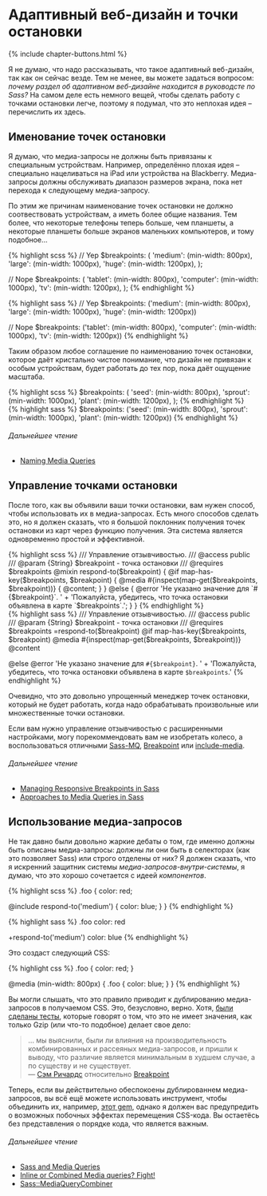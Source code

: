 
# Адаптивный веб-дизайн и точки остановки

{% include chapter-buttons.html %}

Я не думаю, что надо рассказывать, что такое адаптивный веб-дизайн, так как он сейчас везде. Тем не менее, вы можете задаться вопросом: *почему раздел об адаптивном веб-дизайне находится в руководсте по Sass?* На самом деле есть немного вещей, чтобы сделать работу с точками остановки легче, поэтому я подумал, что это неплохая идея – перечислить их здесь.

## Именование точек остановки

Я думаю, что медиа-запросы не должны быть привязаны к специальным устройствам. Например, определённо плохая идея – специально нацеливаться на iPad или устройства на Blackberry. Медиа-запросы должны обслуживать диапазон размеров экрана, пока нет перехода к следующему медиа-запросу.

По этим же причинам наименование точек остановки не должно соотвествовать устройствам, а иметь более общие названия. Тем более, что некоторые телефоны теперь больше, чем планшеты, а некоторые планшеты больше экранов маленьких компьютеров, и тому подобное…

<div class="code-block">
  <div class="code-block__wrapper" data-syntax="scss">
{% highlight scss %}
// Yep
$breakpoints: (
  'medium': (min-width: 800px),
  'large': (min-width: 1000px),
  'huge': (min-width: 1200px),
);

// Nope
$breakpoints: (
  'tablet': (min-width: 800px),
  'computer': (min-width: 1000px),
  'tv': (min-width: 1200px),
);
{% endhighlight %}
  </div>
  <div class="code-block__wrapper" data-syntax="sass">
{% highlight sass %}
// Yep
$breakpoints: ('medium': (min-width: 800px), 'large': (min-width: 1000px), 'huge': (min-width: 1200px))

// Nope
$breakpoints: ('tablet': (min-width: 800px), 'computer': (min-width: 1000px), 'tv': (min-width: 1200px))
{% endhighlight %}
  </div>
</div>

Таким образом любое соглашение по наименованию точек остановки, которое даёт кристально чистое понимание, что дизайн не привязан к особым устройствам, будет работать до тех пор, пока даёт ощущение масштаба.

<div class="code-block">
  <div class="code-block__wrapper" data-syntax="scss">
{% highlight scss %}
$breakpoints: (
  'seed': (min-width: 800px),
  'sprout': (min-width: 1000px),
  'plant': (min-width: 1200px),
);
{% endhighlight %}
  </div>
  <div class="code-block__wrapper" data-syntax="sass">
{% highlight sass %}
$breakpoints: ('seed': (min-width: 800px), 'sprout': (min-width: 1000px), 'plant': (min-width: 1200px))
{% endhighlight %}
  </div>
</div>

###### Дальнейшее чтение

* [Naming Media Queries](http://css-tricks.com/naming-media-queries/)

## Управление точками остановки

После того, как вы объявили ваши точки остановки, вам нужен способ, чтобы использовать их в медиа-запросах. Есть много способов сделать это, но я должен сказать, что я большой поклонник получения точек остановки из карт через функцию получения. Эта система является одновременно простой и эффективной.

<div class="code-block">
  <div class="code-block__wrapper" data-syntax="scss">
{% highlight scss %}
/// Управление отзывчивостью.
/// @access public
/// @param {String} $breakpoint - точка остановки
/// @requires $breakpoints
@mixin respond-to($breakpoint) {
  @if map-has-key($breakpoints, $breakpoint) {
    @media #{inspect(map-get($breakpoints, $breakpoint))} {
      @content;
    }
  } @else {
    @error 'Не указано значение для `#{$breakpoint}`. '
         + 'Пожалуйста, убедитесь, что точка остановки объявлена в карте `$breakpoints`.';
  }
}
{% endhighlight %}
  </div>
  <div class="code-block__wrapper" data-syntax="sass">
{% highlight sass %}
/// Управление отзывчивостью.
/// @access public
/// @param {String} $breakpoint - точка остановки
/// @requires $breakpoints
=respond-to($breakpoint)
  @if map-has-key($breakpoints, $breakpoint)
    @media #{inspect(map-get($breakpoints, $breakpoint))}
      @content

  @else
    @error 'Не указано значение для `#{$breakpoint}`. '
         + 'Пожалуйста, убедитесь, что точка остановки объявлена в карте `$breakpoints`.'
{% endhighlight %}
  </div>
</div>

<div class="note">
  <p>Очевидно, что это довольно упрощенный менеджер точек остановки, который не будет работать, когда надо обрабатывать произвольные или множественные точки остановки.</p>
  <p>Если вам нужно управление отзывчивостью с расширенными настройками, могу порекоммендовать вам не изобретать колесо, а воспользоваться отличными <a href="https://github.com/sass-mq/sass-mq">Sass-MQ</a>, <a href="http://breakpoint-sass.com/">Breakpoint</a> или <a href="https://github.com/eduardoboucas/include-media">include-media</a>.</p>
</div>

###### Дальнейшее чтение

* [Managing Responsive Breakpoints in Sass](http://www.sitepoint.com/managing-responsive-breakpoints-sass/)
* [Approaches to Media Queries in Sass](http://css-tricks.com/approaches-media-queries-sass/)

## Использование медиа-запросов

Не так давно были довольно жаркие дебаты о том, где именно должны быть описаны медиа-запросы: должны ли они быть в селекторах (как это позволяет Sass) или строго отделены от них? Я должен сказать, что я искренний защитник системы *медиа-запросов-внутри-системы*, я думаю, что это хорошо сочетается с идеей *компонентов*.

<div class="code-block">
  <div class="code-block__wrapper" data-syntax="scss">
{% highlight scss %}
.foo {
  color: red;

  @include respond-to('medium') {
    color: blue;
  }
}
{% endhighlight %}
  </div>
  <div class="code-block__wrapper" data-syntax="sass">
{% highlight sass %}
.foo
  color: red

  +respond-to('medium')
    color: blue
{% endhighlight %}
  </div>
</div>

Это создаст следующий CSS:

<div>
{% highlight css %}
.foo {
  color: red;
}

@media (min-width: 800px) {
  .foo {
    color: blue;
  }
}
{% endhighlight %}
</div>

Вы могли слышать, что это правило приводит к дублированию медиа-запросов в получаемом CSS. Это, безусловно, верно. Хотя, [были сделаны тесты](http://sasscast.tumblr.com/post/38673939456/sass-and-media-queries), которые говорят о том, что это не имеет значения, как только Gzip (или что-то подобное) делает свое дело:

> … мы выяснили, были ли влияния на производительность комбинированных и рассеяных медиа-запросов, и пришли к выводу, что различие является минимальным в худшем случае, а по существу и не существует.<br>
> &mdash; [Сэм Ричардс](https://twitter.com/snugug) относительно [Breakpoint](http://breakpoint-sass.com/)

Теперь, если вы действительно обеспокоены дублированнем медиа-запросов, вы всё ещё можете использовать инструмент, чтобы объединить их, например, [этот gem](https://github.com/aaronjensen/sass-media_query_combiner), однако я должен вас предупредить о возможных побочных эффектах перемещения CSS-кода. Вы остаетёсь без представления о порядке кода, что является важным.

###### Дальнейшее чтение

* [Sass and Media Queries](http://sasscast.tumblr.com/post/38673939456/sass-and-media-queries)
* [Inline or Combined Media queries? Fight!](http://benfrain.com/inline-or-combined-media-queries-in-sass-fight/)
* [Sass::MediaQueryCombiner](https://github.com/aaronjensen/sass-media_query_combiner)
